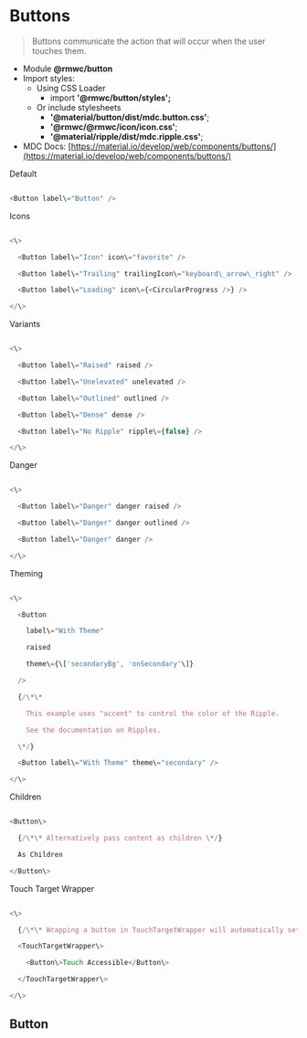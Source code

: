 # Buttons

> Buttons communicate the action that will occur when the user touches them.

- Module **@rmwc/button**
- Import styles:
  - Using CSS Loader
    - import **'@rmwc/button/styles';**
  - Or include stylesheets
    - **'@material/button/dist/mdc.button.css'**;
    - **'@rmwc/@rmwc/icon/icon.css'**;
    - **'@material/ripple/dist/mdc.ripple.css'**;
- MDC Docs: [https://material.io/develop/web/components/buttons/](https://material.io/develop/web/components/buttons/)

Default

```js

<Button label\="Button" />


```

Icons

```js

<\>

  <Button label\="Icon" icon\="favorite" />

  <Button label\="Trailing" trailingIcon\="keyboard\_arrow\_right" />

  <Button label\="Loading" icon\={<CircularProgress />} />

</\>


```

Variants

```js

<\>

  <Button label\="Raised" raised />

  <Button label\="Unelevated" unelevated />

  <Button label\="Outlined" outlined />

  <Button label\="Dense" dense />

  <Button label\="No Ripple" ripple\={false} />

</\>


```

Danger

```js

<\>

  <Button label\="Danger" danger raised />

  <Button label\="Danger" danger outlined />

  <Button label\="Danger" danger />

</\>


```

Theming

```js

<\>

  <Button

    label\="With Theme"

    raised

    theme\={\['secondaryBg', 'onSecondary'\]}

  />

  {/\*\*

    This example uses "accent" to control the color of the Ripple.

    See the documentation on Ripples.

  \*/}

  <Button label\="With Theme" theme\="secondary" />

</\>


```

Children

```js

<Button\>

  {/\*\* Alternatively pass content as children \*/}

  As Children

</Button\>


```

Touch Target Wrapper

```js

<\>

  {/\*\* Wrapping a button in TouchTargetWrapper will automatically set its \`touch\` prop to true. \*/}

  <TouchTargetWrapper\>

    <Button\>Touch Accessible</Button\>

  </TouchTargetWrapper\>

</\>


```

## Button
